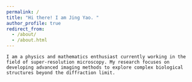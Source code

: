 ```yaml
---
permalink: /
title: "Hi there! I am Jing Yao. "
author_profile: true
redirect_from: 
  - /about/
  - /about.html
---
```

    I am a physics and mathematics enthusiast currently working in the field of super-resolution microscopy. My research focuses on developing advanced imaging methods to explore complex biological structures beyond the diffraction limit.
